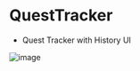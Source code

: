 # QuestTracker

* Quest Tracker with History UI

![image](https://github.com/user-attachments/assets/de32f49d-3a22-4eb3-9d84-8365da753883)

